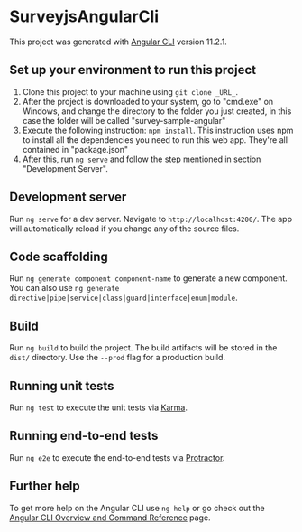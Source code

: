 # SurveyjsAngularCli

This project was generated with [Angular CLI](https://github.com/angular/angular-cli) version 11.2.1.

## Set up your environment to run this project

1.  Clone this project to your machine using `git clone _URL_`.
2.  After the project is downloaded to your system, go to "cmd.exe" on Windows, and change the directory to the folder you just created, in this case the folder will be called "survey-sample-angular"
3.  Execute the following instruction: `npm install`. This instruction uses npm to install all the dependencies you need to run this web app. They're all contained in "package.json"
4.  After this, run `ng serve` and follow the step mentioned in section "Development Server".

## Development server

Run `ng serve` for a dev server. Navigate to `http://localhost:4200/`. The app will automatically reload if you change any of the source files.

## Code scaffolding

Run `ng generate component component-name` to generate a new component. You can also use `ng generate directive|pipe|service|class|guard|interface|enum|module`.

## Build

Run `ng build` to build the project. The build artifacts will be stored in the `dist/` directory. Use the `--prod` flag for a production build.

## Running unit tests

Run `ng test` to execute the unit tests via [Karma](https://karma-runner.github.io).

## Running end-to-end tests

Run `ng e2e` to execute the end-to-end tests via [Protractor](http://www.protractortest.org/).

## Further help

To get more help on the Angular CLI use `ng help` or go check out the [Angular CLI Overview and Command Reference](https://angular.io/cli) page.
